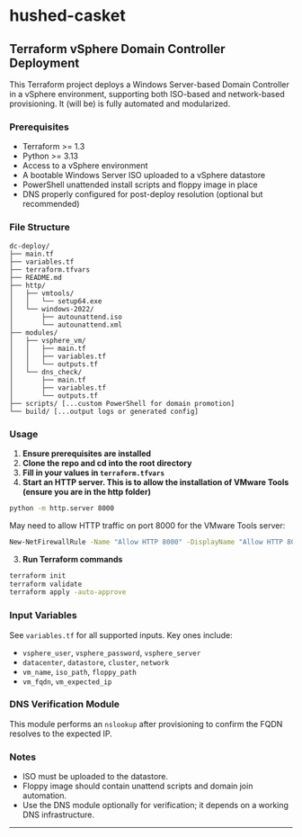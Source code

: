 # hushed-casket

## Terraform vSphere Domain Controller Deployment

<!-- trunk-ignore(git-diff-check/error) -->

This Terraform project deploys a Windows Server-based Domain Controller in a vSphere environment, supporting both ISO-based and network-based provisioning. It (will be) is fully automated and modularized.

### Prerequisites

- Terraform >= 1.3
- Python >= 3.13
- Access to a vSphere environment
- A bootable Windows Server ISO uploaded to a vSphere datastore
- PowerShell unattended install scripts and floppy image in place
- DNS properly configured for post-deploy resolution (optional but recommended)

### File Structure

```
dc-deploy/
├── main.tf
├── variables.tf
├── terraform.tfvars
├── README.md
├── http/
│   ├── vmtools/
│   │   └── setup64.exe
│   └── windows-2022/
│       ├── autounattend.iso
│       └── autounattend.xml
├── modules/
│   ├── vsphere_vm/
│   │   ├── main.tf
│   │   ├── variables.tf
│   │   └── outputs.tf
│   └── dns_check/
│       ├── main.tf
│       ├── variables.tf
│       └── outputs.tf
├── scripts/ [...custom PowerShell for domain promotion]
└── build/ [...output logs or generated config]
```

### Usage
1. **Ensure prerequisites are installed**
2. **Clone the repo and cd into the root directory**
3. **Fill in your values in `terraform.tfvars`**
4. **Start an HTTP server. This is to allow the installation of VMware Tools (ensure you are in the http folder)**
```sh ps
python -m http.server 8000
```
May need to allow HTTP traffic on port 8000 for the VMware Tools server:
```sh ps
New-NetFirewallRule -Name "Allow HTTP 8000" -DisplayName "Allow HTTP 8000" -Enabled True -Direction Inbound -Protocol TCP -Action Allow -LocalPort 8000
```
3. **Run Terraform commands**
```sh
terraform init
terraform validate
terraform apply -auto-approve
```

### Input Variables
See `variables.tf` for all supported inputs. Key ones include:
- `vsphere_user`, `vsphere_password`, `vsphere_server`
- `datacenter`, `datastore`, `cluster`, `network`
- `vm_name`, `iso_path`, `floppy_path`
- `vm_fqdn`, `vm_expected_ip`

### DNS Verification Module
This module performs an `nslookup` after provisioning to confirm the FQDN resolves to the expected IP.

### Notes
- ISO must be uploaded to the datastore.
- Floppy image should contain unattend scripts and domain join automation.
- Use the DNS module optionally for verification; it depends on a working DNS infrastructure.

---
